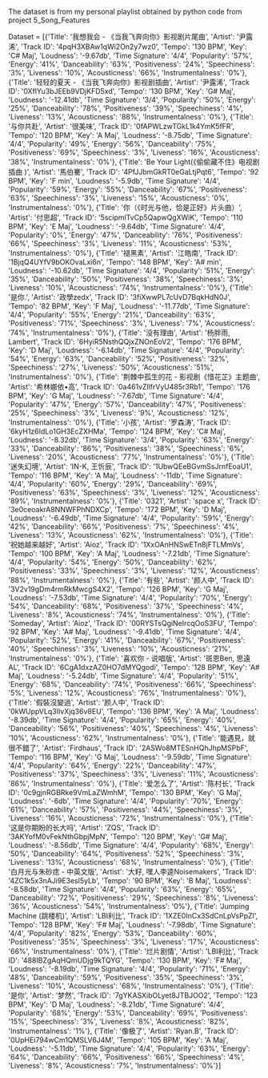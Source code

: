 The dataset is from my personal playlist obtained by python code from project 5_Song_Features

Dataset = [{'Title': '我想我会 - 《当我飞奔向你》影视剧片尾曲', 'Artist': '尹露浠', 'Track ID': '4pqH3XBAw1qWi2On2y7wz0', 'Tempo': '130 BPM', 'Key': 'C# Maj', 'Loudness': '-9.67db', 'Time Signature': '4/4', 'Popularity': '57%', 'Energy': '41%', 'Danceability': '63%', 'Positiveness': '24%', 'Speechiness': '3%', 'Liveness': '10%', 'Acousticness': '66%', 'Instrumentalness': '0%'}, {'Title': '轻轻的夏天 - 《当我飞奔向你》影视剧插曲', 'Artist': '尹露浠', 'Track ID': '0XflYu3bJEEb9VDjKFD5xd', 'Tempo': '130 BPM', 'Key': 'G# Maj', 'Loudness': '-12.41db', 'Time Signature': '3/4', 'Popularity': '50%', 'Energy': '25%', 'Danceability': '78%', 'Positiveness': '39%', 'Speechiness': '4%', 'Liveness': '13%', 'Acousticness': '88%', 'Instrumentalness': '0%'}, {'Title': '与你共赴', 'Artist': '很美味', 'Track ID': '0fAPWLzwTGkL1k4YmK5fFR', 'Tempo': '120 BPM', 'Key': 'A Maj', 'Loudness': '-8.75db', 'Time Signature': '4/4', 'Popularity': '49%', 'Energy': '56%', 'Danceability': '75%', 'Positiveness': '69%', 'Speechiness': '3%', 'Liveness': '16%', 'Acousticness': '38%', 'Instrumentalness': '0%'}, {'Title': 'Be Your Light(《偷偷藏不住》电视剧插曲 )', 'Artist': '馬伯騫', 'Track ID': '4PfJJbmGkRT0eGaLtjPqt6', 'Tempo': '92 BPM', 'Key': 'F min', 'Loudness': '-5.9db', 'Time Signature': '4/4', 'Popularity': '59%', 'Energy': '55%', 'Danceability': '67%', 'Positiveness': '63%', 'Speechiness': '3%', 'Liveness': '15%', 'Acousticness': '0%', 'Instrumentalness': '0%'}, {'Title': '你（《时光与他，恰是正好》片头曲）', 'Artist': '付思超', 'Track ID': '5scipmlTvCp5QapwQgXWiK', 'Tempo': '110 BPM', 'Key': 'E Maj', 'Loudness': '-9.64db', 'Time Signature': '4/4', 'Popularity': '0%', 'Energy': '47%', 'Danceability': '76%', 'Positiveness': '66%', 'Speechiness': '3%', 'Liveness': '11%', 'Acousticness': '53%', 'Instrumentalness': '0%'}, {'Title': '褪黑素', 'Artist': '江皓南', 'Track ID': '1BjqQ4UYfV9bOKOvaLxi6n', 'Tempo': '148 BPM', 'Key': 'A# min', 'Loudness': '-10.62db', 'Time Signature': '4/4', 'Popularity': '51%', 'Energy': '35%', 'Danceability': '50%', 'Positiveness': '38%', 'Speechiness': '3%', 'Liveness': '10%', 'Acousticness': '74%', 'Instrumentalness': '0%'}, {'Title': '是你.', 'Artist': '政學zedx', 'Track ID': '3fiXwwPL7cUvD7BqkHdN0J', 'Tempo': '82 BPM', 'Key': 'F Maj', 'Loudness': '-11.77db', 'Time Signature': '4/4', 'Popularity': '55%', 'Energy': '21%', 'Danceability': '63%', 'Positiveness': '71%', 'Speechiness': '3%', 'Liveness': '7%', 'Acousticness': '74%', 'Instrumentalness': '0%'}, {'Title': '没有理由', 'Artist': '杨胖雨, Lambert', 'Track ID': '6HyiR5NsthQQjxZNOnEoV2', 'Tempo': '176 BPM', 'Key': 'D Maj', 'Loudness': '-6.14db', 'Time Signature': '4/4', 'Popularity': '54%', 'Energy': '63%', 'Danceability': '52%', 'Positiveness': '32%', 'Speechiness': '27%', 'Liveness': '50%', 'Acousticness': '51%', 'Instrumentalness': '0%'}, {'Title': '荆棘中孤生的花 - 影视剧《惜花芷》主题曲', 'Artist': '希林娜依•高', 'Track ID': '0a461vZllfrVyU485r3Rb1', 'Tempo': '176 BPM', 'Key': 'G Maj', 'Loudness': '-7.67db', 'Time Signature': '4/4', 'Popularity': '47%', 'Energy': '57%', 'Danceability': '47%', 'Positiveness': '25%', 'Speechiness': '3%', 'Liveness': '9%', 'Acousticness': '12%', 'Instrumentalness': '0%'}, {'Title': '小孩', 'Artist': '罗森涛', 'Track ID': '6kyH1z6IdLo1GH3EcZXHMa', 'Tempo': '124 BPM', 'Key': 'C# Maj', 'Loudness': '-8.32db', 'Time Signature': '3/4', 'Popularity': '63%', 'Energy': '33%', 'Danceability': '86%', 'Positiveness': '38%', 'Speechiness': '6%', 'Liveness': '20%', 'Acousticness': '77%', 'Instrumentalness': '0%'}, {'Title': '迷失幻境', 'Artist': 'IN-K, 王忻辰', 'Track ID': '1UbwQEeBGvmSsJrnfEoaU1', 'Tempo': '116 BPM', 'Key': 'A Maj', 'Loudness': '-11db', 'Time Signature': '4/4', 'Popularity': '60%', 'Energy': '29%', 'Danceability': '69%', 'Positiveness': '63%', 'Speechiness': '3%', 'Liveness': '12%', 'Acousticness': '89%', 'Instrumentalness': '0%'}, {'Title': '0321', 'Artist': 'space x', 'Track ID': '3e0ceoakrA8NNWFPhNDXCp', 'Tempo': '172 BPM', 'Key': 'D Maj', 'Loudness': '-6.49db', 'Time Signature': '4/4', 'Popularity': '59%', 'Energy': '42%', 'Danceability': '66%', 'Positiveness': '7%', 'Speechiness': '4%', 'Liveness': '13%', 'Acousticness': '62%', 'Instrumentalness': '0%'}, {'Title': '祝她越来越好', 'Artist': 'Aioz', 'Track ID': '1XxOAnHNSwETn8jFTLMmVs', 'Tempo': '100 BPM', 'Key': 'A Maj', 'Loudness': '-7.21db', 'Time Signature': '4/4', 'Popularity': '54%', 'Energy': '50%', 'Danceability': '62%', 'Positiveness': '33%', 'Speechiness': '3%', 'Liveness': '12%', 'Acousticness': '88%', 'Instrumentalness': '0%'}, {'Title': '有些', 'Artist': '颜人中', 'Track ID': '3V2v19gDm4rmRkMwcgS4X2', 'Tempo': '126 BPM', 'Key': 'G Maj', 'Loudness': '-7.53db', 'Time Signature': '4/4', 'Popularity': '70%', 'Energy': '54%', 'Danceability': '68%', 'Positiveness': '37%', 'Speechiness': '4%', 'Liveness': '8%', 'Acousticness': '74%', 'Instrumentalness': '0%'}, {'Title': 'Someday', 'Artist': 'Aioz', 'Track ID': '00RYSTsQgiNeIrcqOoS3FU', 'Tempo': '92 BPM', 'Key': 'A# Maj', 'Loudness': '-9.41db', 'Time Signature': '4/4', 'Popularity': '52%', 'Energy': '41%', 'Danceability': '67%', 'Positiveness': '40%', 'Speechiness': '3%', 'Liveness': '10%', 'Acousticness': '21%', 'Instrumentalness': '0%'}, {'Title': '喜欢你 - 说唱版', 'Artist': '斑恩Ben, 思遠AL', 'Track ID': '6CgA1dxzAZ0HO7dMYQgodi', 'Tempo': '128 BPM', 'Key': 'A# Maj', 'Loudness': '-5.24db', 'Time Signature': '4/4', 'Popularity': '51%', 'Energy': '68%', 'Danceability': '74%', 'Positiveness': '66%', 'Speechiness': '5%', 'Liveness': '12%', 'Acousticness': '76%', 'Instrumentalness': '0%'}, {'Title': '假裝沒變過', 'Artist': '颜人中', 'Track ID': '0kWUppVLq3IIvXjq36v8EU', 'Tempo': '136 BPM', 'Key': 'A Maj', 'Loudness': '-8.39db', 'Time Signature': '4/4', 'Popularity': '65%', 'Energy': '40%', 'Danceability': '56%', 'Positiveness': '40%', 'Speechiness': '4%', 'Liveness': '10%', 'Acousticness': '62%', 'Instrumentalness': '0%'}, {'Title': '能遇見，就很不錯了', 'Artist': 'Firdhaus', 'Track ID': '2ASWo8MTESnHQhJhpMSPbF', 'Tempo': '116 BPM', 'Key': 'G Maj', 'Loudness': '-9.59db', 'Time Signature': '4/4', 'Popularity': '64%', 'Energy': '22%', 'Danceability': '47%', 'Positiveness': '37%', 'Speechiness': '3%', 'Liveness': '11%', 'Acousticness': '86%', 'Instrumentalness': '0%'}, {'Title': '爱怎么了', 'Artist': '陈村长', 'Track ID': '0c9gjnRGBRke9VmLaZWmhM', 'Tempo': '130 BPM', 'Key': 'G Maj', 'Loudness': '-6db', 'Time Signature': '4/4', 'Popularity': '70%', 'Energy': '61%', 'Danceability': '57%', 'Positiveness': '44%', 'Speechiness': '3%', 'Liveness': '16%', 'Acousticness': '72%', 'Instrumentalness': '0%'}, {'Title': '这是你期盼的长大吗', 'Artist': 'ZQS', 'Track ID': '3AKYofM0vFekNthGbpjMpN', 'Tempo': '120 BPM', 'Key': 'G# Maj', 'Loudness': '-8.56db', 'Time Signature': '4/4', 'Popularity': '68%', 'Energy': '50%', 'Danceability': '64%', 'Positiveness': '52%', 'Speechiness': '3%', 'Liveness': '13%', 'Acousticness': '68%', 'Instrumentalness': '0%'}, {'Title': '白月光与朱砂痣 - 中英文版', 'Artist': '大籽, 嘿人李逵Noisemakers', 'Track ID': '4ZC1k5x3nAJi9E3esl5yLb', 'Tempo': '90 BPM', 'Key': 'B Maj', 'Loudness': '-8.58db', 'Time Signature': '4/4', 'Popularity': '63%', 'Energy': '65%', 'Danceability': '72%', 'Positiveness': '29%', 'Speechiness': '8%', 'Liveness': '36%', 'Acousticness': '54%', 'Instrumentalness': '0%'}, {'Title': 'Jumping Machine (跳楼机)', 'Artist': 'LBI利比', 'Track ID': '1XZE0InCx3SdCnLpVsPpZl', 'Tempo': '128 BPM', 'Key': 'F# Maj', 'Loudness': '-7.98db', 'Time Signature': '4/4', 'Popularity': '82%', 'Energy': '53%', 'Danceability': '60%', 'Positiveness': '35%', 'Speechiness': '3%', 'Liveness': '17%', 'Acousticness': '66%', 'Instrumentalness': '0%'}, {'Title': '烂片剧情', 'Artist': 'LBI利比', 'Track ID': '488IBZgAqHQmUDjg9kTQYG', 'Tempo': '130 BPM', 'Key': 'F# Maj', 'Loudness': '-8.19db', 'Time Signature': '4/4', 'Popularity': '71%', 'Energy': '48%', 'Danceability': '59%', 'Positiveness': '35%', 'Speechiness': '3%', 'Liveness': '10%', 'Acousticness': '68%', 'Instrumentalness': '0%'}, {'Title': '是你', 'Artist': '梦然', 'Track ID': '7gYKASXibOLyet8JTBJOO2', 'Tempo': '123 BPM', 'Key': 'D Maj', 'Loudness': '-8.21db', 'Time Signature': '4/4', 'Popularity': '68%', 'Energy': '53%', 'Danceability': '69%', 'Positiveness': '15%', 'Speechiness': '3%', 'Liveness': '8%', 'Acousticness': '82%', 'Instrumentalness': '1%'}, {'Title': '像极了', 'Artist': 'Ryan.B', 'Track ID': '0UpHEi794wCm1QMSLV6J4M', 'Tempo': '105 BPM', 'Key': 'A Maj', 'Loudness': '-5.11db', 'Time Signature': '4/4', 'Popularity': '63%', 'Energy': '64%', 'Danceability': '66%', 'Positiveness': '66%', 'Speechiness': '4%', 'Liveness': '8%', 'Acousticness': '7%', 'Instrumentalness': '0%'}]